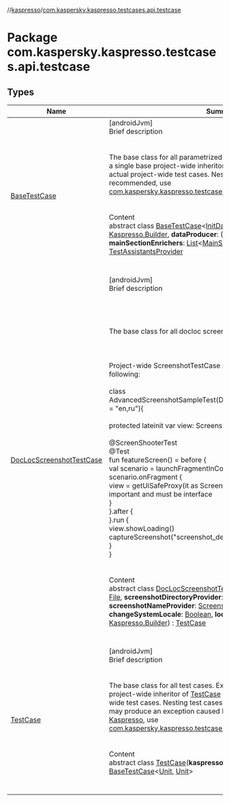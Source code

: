 //[kaspresso](../index.md)/[com.kaspersky.kaspresso.testcases.api.testcase](index.md)



# Package com.kaspersky.kaspresso.testcases.api.testcase  


## Types  
  
|  Name|  Summary| 
|---|---|
| [BaseTestCase](-base-test-case/index.md)| [androidJvm]  <br>Brief description  <br><br><br>The base class for all parametrized test cases. Extend this class with a single base project-wide inheritor of [TestCase](-test-case/index.md) as a parent for all actual project-wide test cases. Nesting test cases are not recommended, use [com.kaspersky.kaspresso.testcases.api.scenario.Scenario](../com.kaspersky.kaspresso.testcases.api.scenario/-scenario/index.md) instead.<br><br>  <br>Content  <br>abstract class [BaseTestCase](-base-test-case/index.md)<[InitData](-base-test-case/index.md), [Data](-base-test-case/index.md)>(**kaspressoBuilder**: [Kaspresso.Builder](../com.kaspersky.kaspresso.kaspresso/-kaspresso/-builder/index.md), **dataProducer**: ([InitData](-base-test-case/index.md).() -> [Unit](https://kotlinlang.org/api/latest/jvm/stdlib/kotlin/-unit/index.html)?) -> [Data](-base-test-case/index.md), **mainSectionEnrichers**: [List](https://kotlinlang.org/api/latest/jvm/stdlib/kotlin.collections/-list/index.html)<[MainSectionEnricher](../com.kaspersky.kaspresso.enricher/-main-section-enricher/index.md)<[Data](-base-test-case/index.md)>>) : [TestAssistantsProvider](../com.kaspersky.kaspresso.testcases.core.testassistants/-test-assistants-provider/index.md)  <br><br><br>
| [DocLocScreenshotTestCase](-doc-loc-screenshot-test-case/index.md)| [androidJvm]  <br>Brief description  <br><br><br><br><br>The base class for all docloc screenshot tests.<br><br><br><br>Project-wide ScreenshotTestCase should be implemented as following:<br><br>    class AdvancedScreenshotSampleTest(DocLocScreenshotTestCase(locales = "en,ru"){  <br>       <br>    protected lateinit var view: ScreenshotSampleView  <br>  <br> @ScreenShooterTest  <br>   @Test  <br>        fun featureScreen() = before { <br>            val scenario = launchFragmentInContainer<ScreenshotSampleFragment>()  <br>            scenario.onFragment {  <br>            view = getUiSafeProxy(it as ScreenshotSampleView) // Explicit type is important and must be interface  <br> } <br> }.after {  <br>}.run { <br>            view.showLoading()  <br>            captureScreenshot("screenshot_description")  <br>        }  <br>    }<br><br>  <br>Content  <br>abstract class [DocLocScreenshotTestCase](-doc-loc-screenshot-test-case/index.md)(**screenshotsDirectory**: [File](https://docs.oracle.com/javase/8/docs/api/java/io/File.html), **screenshotDirectoryProvider**: [ScreenshotDirectoryProvider](../com.kaspersky.kaspresso.device.screenshots.screenshotfiles/-screenshot-directory-provider/index.md), **screenshotNameProvider**: [ScreenshotNameProvider](../com.kaspersky.kaspresso.device.screenshots.screenshotfiles/-screenshot-name-provider/index.md), **changeSystemLocale**: [Boolean](https://kotlinlang.org/api/latest/jvm/stdlib/kotlin/-boolean/index.html), **locales**: [String](https://kotlinlang.org/api/latest/jvm/stdlib/kotlin/-string/index.html)?, **kaspressoBuilder**: [Kaspresso.Builder](../com.kaspersky.kaspresso.kaspresso/-kaspresso/-builder/index.md)) : [TestCase](-test-case/index.md)  <br><br><br>
| [TestCase](-test-case/index.md)| [androidJvm]  <br>Brief description  <br><br><br>The base class for all test cases. Extend this class with a single base project-wide inheritor of [TestCase](-test-case/index.md) as a parent for all actual project-wide test cases. Nesting test cases are not permitted because they may produce an exception caused by re-initialization of the [Kaspresso](../com.kaspersky.kaspresso.kaspresso/-kaspresso/index.md), use [com.kaspersky.kaspresso.testcases.api.scenario.Scenario](../com.kaspersky.kaspresso.testcases.api.scenario/-scenario/index.md) instead.<br><br>  <br>Content  <br>abstract class [TestCase](-test-case/index.md)(**kaspressoBuilder**: [Kaspresso.Builder](../com.kaspersky.kaspresso.kaspresso/-kaspresso/-builder/index.md)) : [BaseTestCase](-base-test-case/index.md)<[Unit](https://kotlinlang.org/api/latest/jvm/stdlib/kotlin/-unit/index.html), [Unit](https://kotlinlang.org/api/latest/jvm/stdlib/kotlin/-unit/index.html)>   <br><br><br>

